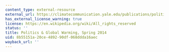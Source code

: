 ```yaml
---
content_type: external-resource
external_url: https://climatecommunication.yale.edu/publications/politics-global-warming-spring-2014/
has_external_license_warning: true
license: https://en.wikipedia.org/wiki/All_rights_reserved
status: ''
title: Politics & Global Warming, Spring 2014
uid: 8b55151a-20ce-4892-90df-068ddda16aec
wayback_url: ''
---
```

